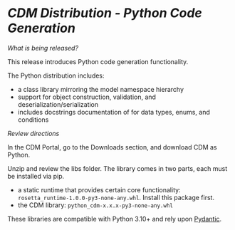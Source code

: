 # *CDM Distribution - Python Code Generation*

_What is being released?_

This release introduces Python code generation functionality.  

The Python distribution includes:
- a class library mirroring the model namespace hierarchy
- support for object construction, validation, and deserialization/serialization
- includes docstrings documentation of for data types, enums, and conditions

_Review directions_

In the CDM Portal, go to the Downloads section, and download CDM as Python.

Unzip and review the libs folder.  The library comes in two parts, each must be installed via pip.

- a static runtime that provides certain core functionality: `rosetta_runtime-1.0.0-py3-none-any.whl`.  Install this package first.
- the CDM library: `python_cdm-x.x.x-py3-none-any.whl`
  
These libraries are compatible with Python 3.10+ and rely upon [Pydantic](https://pydantic.dev).
